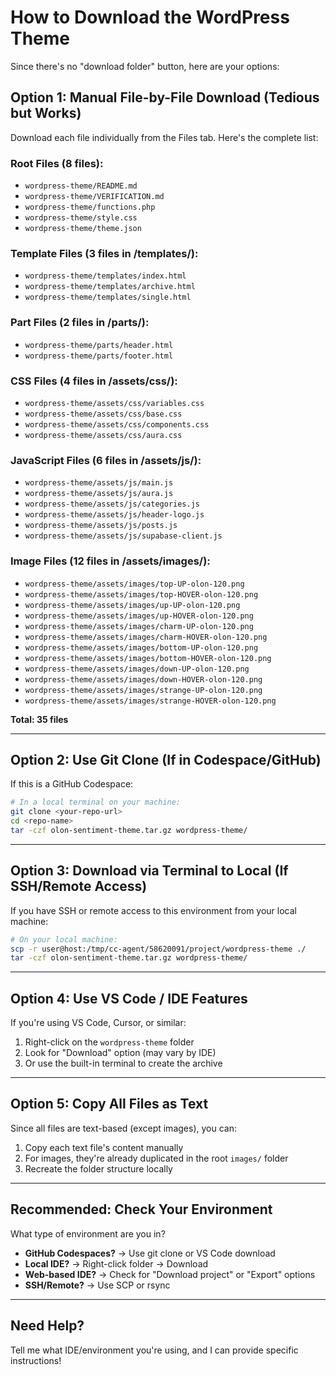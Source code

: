 # How to Download the WordPress Theme

Since there's no "download folder" button, here are your options:

## Option 1: Manual File-by-File Download (Tedious but Works)

Download each file individually from the Files tab. Here's the complete list:

### Root Files (8 files):
- `wordpress-theme/README.md`
- `wordpress-theme/VERIFICATION.md`
- `wordpress-theme/functions.php`
- `wordpress-theme/style.css`
- `wordpress-theme/theme.json`

### Template Files (3 files in /templates/):
- `wordpress-theme/templates/index.html`
- `wordpress-theme/templates/archive.html`
- `wordpress-theme/templates/single.html`

### Part Files (2 files in /parts/):
- `wordpress-theme/parts/header.html`
- `wordpress-theme/parts/footer.html`

### CSS Files (4 files in /assets/css/):
- `wordpress-theme/assets/css/variables.css`
- `wordpress-theme/assets/css/base.css`
- `wordpress-theme/assets/css/components.css`
- `wordpress-theme/assets/css/aura.css`

### JavaScript Files (6 files in /assets/js/):
- `wordpress-theme/assets/js/main.js`
- `wordpress-theme/assets/js/aura.js`
- `wordpress-theme/assets/js/categories.js`
- `wordpress-theme/assets/js/header-logo.js`
- `wordpress-theme/assets/js/posts.js`
- `wordpress-theme/assets/js/supabase-client.js`

### Image Files (12 files in /assets/images/):
- `wordpress-theme/assets/images/top-UP-olon-120.png`
- `wordpress-theme/assets/images/top-HOVER-olon-120.png`
- `wordpress-theme/assets/images/up-UP-olon-120.png`
- `wordpress-theme/assets/images/up-HOVER-olon-120.png`
- `wordpress-theme/assets/images/charm-UP-olon-120.png`
- `wordpress-theme/assets/images/charm-HOVER-olon-120.png`
- `wordpress-theme/assets/images/bottom-UP-olon-120.png`
- `wordpress-theme/assets/images/bottom-HOVER-olon-120.png`
- `wordpress-theme/assets/images/down-UP-olon-120.png`
- `wordpress-theme/assets/images/down-HOVER-olon-120.png`
- `wordpress-theme/assets/images/strange-UP-olon-120.png`
- `wordpress-theme/assets/images/strange-HOVER-olon-120.png`

**Total: 35 files**

---

## Option 2: Use Git Clone (If in Codespace/GitHub)

If this is a GitHub Codespace:
```bash
# In a local terminal on your machine:
git clone <your-repo-url>
cd <repo-name>
tar -czf olon-sentiment-theme.tar.gz wordpress-theme/
```

---

## Option 3: Download via Terminal to Local (If SSH/Remote Access)

If you have SSH or remote access to this environment from your local machine:
```bash
# On your local machine:
scp -r user@host:/tmp/cc-agent/58620091/project/wordpress-theme ./
tar -czf olon-sentiment-theme.tar.gz wordpress-theme/
```

---

## Option 4: Use VS Code / IDE Features

If you're using VS Code, Cursor, or similar:
1. Right-click on the `wordpress-theme` folder
2. Look for "Download" option (may vary by IDE)
3. Or use the built-in terminal to create the archive

---

## Option 5: Copy All Files as Text

Since all files are text-based (except images), you can:
1. Copy each text file's content manually
2. For images, they're already duplicated in the root `images/` folder
3. Recreate the folder structure locally

---

## Recommended: Check Your Environment

What type of environment are you in?
- **GitHub Codespaces?** → Use git clone or VS Code download
- **Local IDE?** → Right-click folder → Download
- **Web-based IDE?** → Check for "Download project" or "Export" options
- **SSH/Remote?** → Use SCP or rsync

---

## Need Help?

Tell me what IDE/environment you're using, and I can provide specific instructions!
